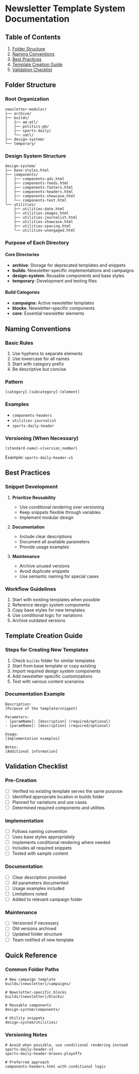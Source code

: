 # Newsletter Template System Documentation

## Table of Contents

1. [Folder Structure](#folder-structure)
2. [Naming Conventions](#naming-conventions)
3. [Best Practices](#best-practices)
4. [Template Creation Guide](#template-creation-guide)
5. [Validation Checklist](#validation-checklist)

## Folder Structure

### Root Organization

```
newsletter-modular/
├── archive/
├── builds/
│   ├── am-atl/
│   ├── politics-pm/
│   ├── sports-daily/
│   └── uatl/
├── design-system/
└── temporary/
```

### Design System Structure

```
design-system/
├── base-styles.html
├── components/
│   ├── components-ads.html
│   ├── components-feeds.html
│   ├── components-footers.html
│   ├── components-headers.html
│   ├── components-showcase.html
│   └── components-text.html
└── utilities/
    ├── utilities-date.html
    ├── utilities-images.html
    ├── utilities-journalist.html
    ├── utilities-showcase.html
    ├── utilities-spacing.html
    └── utilities-unengaged.html
```

### Purpose of Each Directory

#### Core Directories

- **archive**: Storage for deprecated templates and snippets
- **builds**: Newsletter-specific implementations and campaigns
- **design-system**: Reusable components and base styles
- **temporary**: Development and testing files

#### Build Categories

- **campaigns**: Active newsletter templates
- **blocks**: Newsletter-specific components
- **core**: Essential newsletter elements

## Naming Conventions

### Basic Rules

1. Use hyphens to separate elements
2. Use lowercase for all names
3. Start with category prefix
4. Be descriptive but concise

### Pattern

```
[category]-[subcategory]-[element]
```

### Examples

- `components-headers`
- `utilities-journalist`
- `sports-daily-header`

### Versioning (When Necessary)

```
[standard-name]-v[version_number]
```

Example: `sports-daily-header-v1`

## Best Practices

### Snippet Development

1. **Prioritize Reusability**

   - Use conditional rendering over versioning
   - Keep snippets flexible through variables
   - Implement modular design

2. **Documentation**

   - Include clear descriptions
   - Document all available parameters
   - Provide usage examples

3. **Maintenance**
   - Archive unused versions
   - Avoid duplicate snippets
   - Use semantic naming for special cases

### Workflow Guidelines

1. Start with existing templates when possible
2. Reference design system components
3. Copy base styles for new templates
4. Use conditional logic for variations
5. Archive outdated versions

## Template Creation Guide

### Steps for Creating New Templates

1. Check `builds` folder for similar templates
2. Start from base template or copy existing
3. Import required design system components
4. Add newsletter-specific customizations
5. Test with various content scenarios

### Documentation Example

```
Description:
[Purpose of the template/snippet]

Parameters:
- [paramName]: [description] (required/optional)
- [paramName]: [description] (required/optional)

Usage:
[Implementation examples]

Notes:
[Additional information]
```

## Validation Checklist

### Pre-Creation

- [ ] Verified no existing template serves the same purpose
- [ ] Identified appropriate location in builds folder
- [ ] Planned for variations and use cases
- [ ] Determined required components and utilities

### Implementation

- [ ] Follows naming convention
- [ ] Uses base styles appropriately
- [ ] Implements conditional rendering where needed
- [ ] Includes all required snippets
- [ ] Tested with sample content

### Documentation

- [ ] Clear description provided
- [ ] All parameters documented
- [ ] Usage examples included
- [ ] Limitations noted
- [ ] Added to relevant campaign folder

### Maintenance

- [ ] Versioned if necessary
- [ ] Old versions archived
- [ ] Updated folder structure
- [ ] Team notified of new template

## Quick Reference

### Common Folder Paths

```
# New campaign template
builds/[newsletter]/campaigns/

# Newsletter-specific blocks
builds/[newsletter]/blocks/

# Reusable components
design-system/components/

# Utility snippets
design-system/utilities/
```

### Versioning Notes

```
# Avoid when possible, use conditional rendering instead
sports-daily-header-v1
sports-daily-header-braves-playoffs

# Preferred approach
components-headers.html with conditional logic
```
